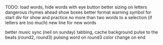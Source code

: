TODO:
load words, hide words with eye button
better sizing on letters
dangerous rhymes ahead
show boxes better format
warning symbol for start
div for show and practice
no more than two words to a selection
(if letters are too much)
new line for new words


better music sync (neil on sunday) tabbing, cache
background pulse to the beats (round2, round3)
pulsing word on round3
color change on end